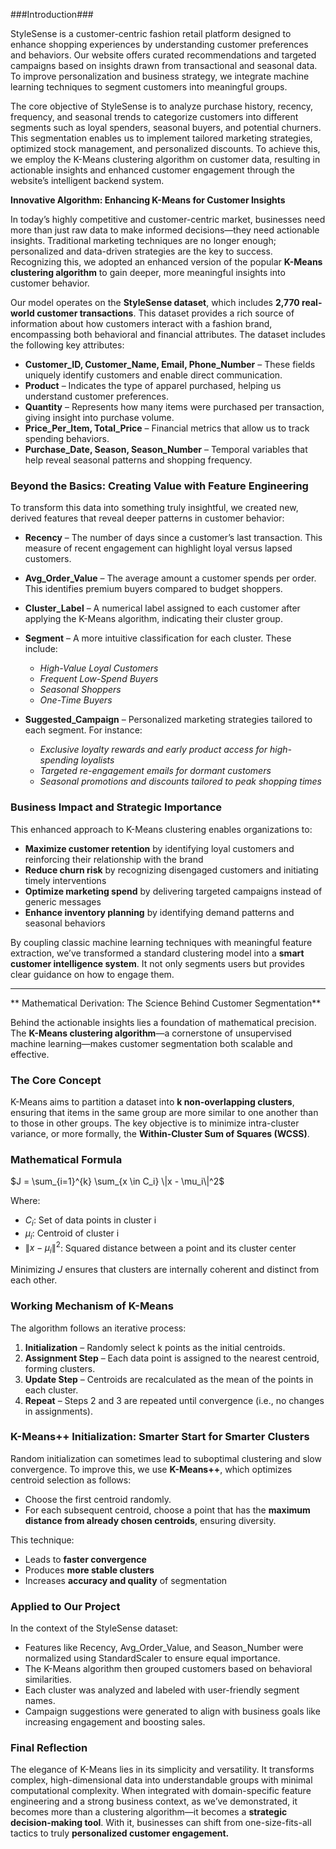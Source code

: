 ###Introduction###

StyleSense is a customer-centric fashion retail platform designed to enhance shopping experiences by understanding customer preferences and behaviors. Our website offers curated recommendations and targeted campaigns based on insights drawn from transactional and seasonal data. To improve personalization and business strategy, we integrate machine learning techniques to segment customers into meaningful groups.

The core objective of StyleSense is to analyze purchase history, recency, frequency, and seasonal trends to categorize customers into different segments such as loyal spenders, seasonal buyers, and potential churners. This segmentation enables us to implement tailored marketing strategies, optimized stock management, and personalized discounts. To achieve this, we employ the K-Means clustering algorithm on customer data, resulting in actionable insights and enhanced customer engagement through the website’s intelligent backend system.

**Innovative Algorithm: Enhancing K-Means for Customer Insights**

In today’s highly competitive and customer-centric market, businesses need more than just raw data to make informed decisions—they need actionable insights. Traditional marketing techniques are no longer enough; personalized and data-driven strategies are the key to success. Recognizing this, we adopted an enhanced version of the popular **K-Means clustering algorithm** to gain deeper, more meaningful insights into customer behavior.

Our model operates on the **StyleSense dataset**, which includes **2,770 real-world customer transactions**. This dataset provides a rich source of information about how customers interact with a fashion brand, encompassing both behavioral and financial attributes. The dataset includes the following key attributes:

* **Customer\_ID, Customer\_Name, Email, Phone\_Number** – These fields uniquely identify customers and enable direct communication.
* **Product** – Indicates the type of apparel purchased, helping us understand customer preferences.
* **Quantity** – Represents how many items were purchased per transaction, giving insight into purchase volume.
* **Price\_Per\_Item, Total\_Price** – Financial metrics that allow us to track spending behaviors.
* **Purchase\_Date, Season, Season\_Number** – Temporal variables that help reveal seasonal patterns and shopping frequency.

### Beyond the Basics: Creating Value with Feature Engineering

To transform this data into something truly insightful, we created new, derived features that reveal deeper patterns in customer behavior:

* **Recency** – The number of days since a customer’s last transaction. This measure of recent engagement can highlight loyal versus lapsed customers.
* **Avg\_Order\_Value** – The average amount a customer spends per order. This identifies premium buyers compared to budget shoppers.
* **Cluster\_Label** – A numerical label assigned to each customer after applying the K-Means algorithm, indicating their cluster group.
* **Segment** – A more intuitive classification for each cluster. These include:

  * *High-Value Loyal Customers*
  * *Frequent Low-Spend Buyers*
  * *Seasonal Shoppers*
  * *One-Time Buyers*
* **Suggested\_Campaign** – Personalized marketing strategies tailored to each segment. For instance:

  * *Exclusive loyalty rewards and early product access for high-spending loyalists*
  * *Targeted re-engagement emails for dormant customers*
  * *Seasonal promotions and discounts tailored to peak shopping times*

### Business Impact and Strategic Importance

This enhanced approach to K-Means clustering enables organizations to:

* **Maximize customer retention** by identifying loyal customers and reinforcing their relationship with the brand
* **Reduce churn risk** by recognizing disengaged customers and initiating timely interventions
* **Optimize marketing spend** by delivering targeted campaigns instead of generic messages
* **Enhance inventory planning** by identifying demand patterns and seasonal behaviors

By coupling classic machine learning techniques with meaningful feature extraction, we’ve transformed a standard clustering model into a **smart customer intelligence system**. It not only segments users but provides clear guidance on how to engage them.

---

** Mathematical Derivation: The Science Behind Customer Segmentation**

Behind the actionable insights lies a foundation of mathematical precision. The **K-Means clustering algorithm**—a cornerstone of unsupervised machine learning—makes customer segmentation both scalable and effective.

### The Core Concept

K-Means aims to partition a dataset into **k non-overlapping clusters**, ensuring that items in the same group are more similar to one another than to those in other groups. The key objective is to minimize intra-cluster variance, or more formally, the **Within-Cluster Sum of Squares (WCSS)**.

### Mathematical Formula

$J = \sum_{i=1}^{k} \sum_{x \in C_i} \|x - \mu_i\|^2$

Where:

* $C_i$: Set of data points in cluster i
* $\mu_i$: Centroid of cluster i
* $\|x - \mu_i\|^2$: Squared distance between a point and its cluster center

Minimizing $J$ ensures that clusters are internally coherent and distinct from each other.

### Working Mechanism of K-Means

The algorithm follows an iterative process:

1. **Initialization** – Randomly select k points as the initial centroids.
2. **Assignment Step** – Each data point is assigned to the nearest centroid, forming clusters.
3. **Update Step** – Centroids are recalculated as the mean of the points in each cluster.
4. **Repeat** – Steps 2 and 3 are repeated until convergence (i.e., no changes in assignments).

### K-Means++ Initialization: Smarter Start for Smarter Clusters

Random initialization can sometimes lead to suboptimal clustering and slow convergence. To improve this, we use **K-Means++**, which optimizes centroid selection as follows:

* Choose the first centroid randomly.
* For each subsequent centroid, choose a point that has the **maximum distance from already chosen centroids**, ensuring diversity.

This technique:

* Leads to **faster convergence**
* Produces **more stable clusters**
* Increases **accuracy and quality** of segmentation

### Applied to Our Project

In the context of the StyleSense dataset:

* Features like Recency, Avg\_Order\_Value, and Season\_Number were normalized using StandardScaler to ensure equal importance.
* The K-Means algorithm then grouped customers based on behavioral similarities.
* Each cluster was analyzed and labeled with user-friendly segment names.
* Campaign suggestions were generated to align with business goals like increasing engagement and boosting sales.

### Final Reflection

The elegance of K-Means lies in its simplicity and versatility. It transforms complex, high-dimensional data into understandable groups with minimal computational complexity. When integrated with domain-specific feature engineering and a strong business context, as we’ve demonstrated, it becomes more than a clustering algorithm—it becomes a **strategic decision-making tool**. With it, businesses can shift from one-size-fits-all tactics to truly **personalized customer engagement.**
